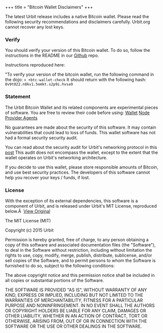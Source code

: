 +++
title = "Bitcoin Wallet Disclaimers"
+++



The latest Urbit release includes a native Bitcoin wallet. Please read the following security recommendations and disclaimers carefully. Urbit.org cannot recover any lost keys.



### Verify

You should verify your version of this Bitcoin wallet. To do so, follow the instructions in the README in our [Github](https://github.com/urbit/urbit/blob/master/pkg/bitcoin-wallet/README.md) repo. 

Instructions reproduced here: 

"To verify your version of the bitcoin wallet, run the following command in the dojo:
`> +btc-wallet-check`
It should return with the following hash:
`0v9t022.n8kv1.5emkt.s2p9i.hvsa9`


### Statement

The Urbit Bitcoin Wallet and its related components are experimental pieces of software. You are free to review their code before using: [Wallet](https://github.com/urbit/urbit/blob/master/pkg/bitcoin-wallet/README.md) [Node Provider Agents](https://github.com/timlucmiptev/btc-agents)

No guarantees are made about the security of this software. It may contain vulnerabilities that could lead to loss of funds. This wallet software has not had a formal security security audit. 

You can read about the security audit for Urbit's networking protocol in this [post](https://urbit.org/blog/security-audit/) This audit does not encompass the wallet, except to the extent that the wallet operates on Urbit's networking architecture.

If you decide to use this wallet, please store responsible amounts of Bitcoin, and use best security practices. The developers of this software cannot help you recover your keys / funds, if lost. 


### License

With the exception of its external dependencies, this software is a component of Urbit, and is released under Urbit's MIT License, reproduced below.Â  [View Original](https://raw.githubusercontent.com/urbit/urbit/master/LICENSE.txt)

The MIT License (MIT)

Copyright (c) 2015 Urbit

Permission is hereby granted, free of charge, to any person obtaining a copy
of this software and associated documentation files (the "Software"), to deal
in the Software without restriction, including without limitation the rights
to use, copy, modify, merge, publish, distribute, sublicense, and/or sell
copies of the Software, and to permit persons to whom the Software is
furnished to do so, subject to the following conditions:

The above copyright notice and this permission notice shall be included in all copies or substantial portions of the Software.

THE SOFTWARE IS PROVIDED "AS IS", WITHOUT WARRANTY OF ANY KIND, EXPRESS OR IMPLIED, INCLUDING BUT NOT LIMITED TO THE WARRANTIES OF MERCHANTABILITY, FITNESS FOR A PARTICULAR PURPOSE AND NONINFRINGEMENT. IN NO EVENT SHALL THE AUTHORS OR COPYRIGHT HOLDERS BE LIABLE FOR ANY CLAIM, DAMAGES OR OTHER LIABILITY, WHETHER IN AN ACTION OF CONTRACT, TORT OR OTHERWISE, ARISING FROM, OUT OF OR IN CONNECTION WITH THE SOFTWARE OR THE USE OR OTHER DEALINGS IN THE SOFTWARE.
